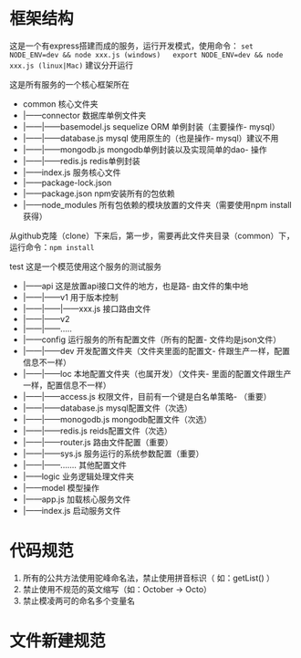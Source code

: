 # 框架结构

这是一个有express搭建而成的服务，运行开发模式，使用命令：
` set NODE_ENV=dev && node xxx.js (windows)   export NODE_ENV=dev && node xxx.js (linux|Mac) ` 建议分开运行

这是所有服务的一个核心框架所在
- common                      核心文件夹
- |——connector                数据库单例文件夹
- |——|——basemodel.js           sequelize ORM 单例封装（主要操作- mysql）
- |——|——database.js            mysql 使用原生的（也是操作- mysql）建议不用
- |——|——mongodb.js             mongodb单例封装以及实现简单的dao- 操作
- |——|——redis.js               redis单例封装
- |——index.js                 服务核心文件
- |——package-lock.json
- |——package.json             npm安装所有的包依赖
- |——node_modules             所有包依赖的模块放置的文件夹（需要使用npm install 获得）

从github克隆（clone）下来后，第一步，需要再此文件夹目录（common）下，运行命令：` npm install `

test                        这是一个模范使用这个服务的测试服务
- |——api                      这是放置api接口文件的地方，也是路- 由文件的集中地
- |——|——v1                     用于版本控制
- |——|——|——xxx.js               接口路由文件
- |——|——v2
- |——|——.....
- |——config                   运行服务的所有配置文件（所有的配置- 文件均是json文件）
- |——|——dev                    开发配置文件夹（文件夹里面的配置文- 件跟生产一样，配置信息不一样）
- |——|——loc                    本地配置文件夹（也属开发）（文件夹- 里面的配置文件跟生产一样，配置信息不一样）
- |——|——access.js              权限文件，目前有一个键是白名单策略- （重要）
- |——|——database.js            mysql配置文件（次选）
- |——|——monogodb.js            mongodb配置文件（次选）
- |——|——redis.js               reids配置文件（次选）
- |——|——router.js              路由文件配置（重要）
- |——|——sys.js                 服务运行的系统参数配置（重要）
- |——|——.......                其他配置文件
- |——logic                    业务逻辑处理文件夹
- |——model                    模型操作
- |——app.js                   加载核心服务文件
- |——index.js                 启动服务文件

# 代码规范

1. 所有的公共方法使用驼峰命名法，禁止使用拼音标识（ 如：getList() ）
2. 禁止使用不规范的英文缩写（如：October ->  Octo）
3. 禁止模凌两可的命名多个变量名

# 文件新建规范

